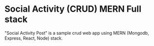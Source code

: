 # Social Activity (CRUD) MERN Full stack
 "Social Activity Post" is a sample crud web app using MERN (Mongodb, Express, React, Node) stack.
